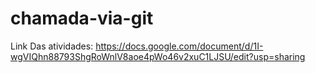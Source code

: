 # chamada-via-git
Link Das atividades: https://docs.google.com/document/d/1I-wgVIQhn88793ShgRoWnlV8aoe4pWo46v2xuC1LJSU/edit?usp=sharing 
